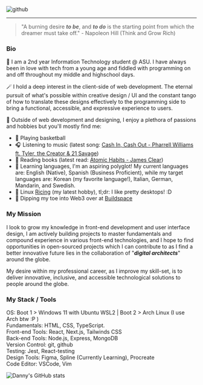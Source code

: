 ![github](https://user-images.githubusercontent.com/90986300/174861340-a4d00123-b6aa-4962-8bab-fa78ef861288.png)

<hr>

> "A burning desire **_to be_**, and **_to do_** is the starting point from which the dreamer must take off." - Napoleon Hill (Think and Grow Rich)

### Bio

👤 I am a 2nd year Information Technology student @ ASU. I have always been in love with tech from a young age and fiddled with programming on and off throughout my middle and highschool days.

🪄 I hold a deep interest in the client-side of web development. The eternal pursuit of what's possible within creative design / UI and the constant tango of how to translate these designs effectively to the programming side to bring a functional, accessible, and expressive experience to users.

💟 Outside of web development and designing, I enjoy a plethora of passions and hobbies but you'll mostly find me: 
- 🏀 Playing basketball
- 🎧 Listening to music (latest song: <a href="https://www.youtube.com/watch?v=cKEwnhc8ItY">Cash In, Cash Out - Pharrell Williams ft. Tyler, the Creator & 21 Savage</a>)
- 📖 Reading books (latest read: <a href="https://www.amazon.com/Atomic-Habits-Proven-Build-Break/dp/0735211299">Atomic Habits - James Clear</a>)
- 💬 Learning languages, I'm an aspiring polyglot! My current languages are: English (Native), Spanish (Business Proficient), while my target languages are: Korean (my favorite language!), Italian, German, Mandarin, and Swedish. 
- 🎨 Linux <a href="https://jie-fang.github.io/blog/basics-of-ricing">Ricing</a> (my latest hobby), tl;dr: I like pretty desktops! :D
- 🚀 Dipping my toe into Web3 over at <a href="https://buildspace.so/@dje">Buildspace</a>

### My Mission

I look to grow my knowledge in front-end development and user interface design, I am actively building projects to master fundamentals and compound experience in various front-end technologies, and I hope to find opportunities in open-sourced projects which I can contribute to as I find a better innovative future lies in the collaboration of "**_digital architects_**" around the globe.

My desire within my professional career, as I improve my skill-set, is to deliver innovative, inclusive, and accessible technological solutions to people around the globe.

### My Stack / Tools

OS: Boot 1 > Windows 11 with Ubuntu WSL2 | Boot 2 > Arch Linux (I use Arch btw :P ) <br>
Fundamentals: HTML, CSS, TypeScript. <br>
Front-end Tools: React, Next.js, Tailwinds CSS <br>
Back-end Tools: Node.js, Express, MongoDB <br>
Version Control: git, github <br>
Testing: Jest, React-testing <br>
Design Tools: Figma, Spline (Currently Learning), Procreate <br>
Code Editor: VSCode, Vim

![Danny's GitHub stats](https://github-readme-stats.vercel.app/api?username=djecodes&theme=vue&show_icons=true)
